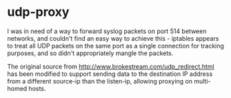 udp-proxy
=========

I was in need of a way to forward syslog packets on port 514 between networks,
and couldn't find an easy way to achieve this - iptables appears to treat all
UDP packets on the same port as a single connection for tracking purposes, and
so didn't appropriately mangle the packets.

The original source from http://www.brokestream.com/udp_redirect.html has been
modified to support sending data to the destination IP address from a different
source-ip than the listen-ip, allowing proxying on multi-homed hosts.

